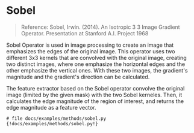 # Sobel

> Reference: Sobel, Irwin. (2014). An Isotropic 3 3 Image Gradient Operator. Presentation at Stanford A.I. Project 1968

Sobel Operator is used in image processing to create an image that emphasizes the edges of the original image.
This operator uses two different 3x3 kernels that are convolved with the original image, creating two distinct
images, where one emphasize the horizontal edges and the other emphasize the vertical ones. With these two 
images, the gradient's magnitude and the gradient's direction can be calculated.

The feature extractor based on the Sobel operator convolve the original image (limited by the given mask) with
the two Sobel kerneles. Then, it calculates the edge magnitude of the region of interest, and returns the
edge magnitude as a feature vector.

```{python}
# file docs/examples/methods/sobel.py
{!docs/examples/methods/sobel.py!}
```
